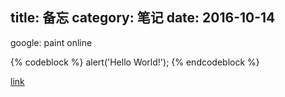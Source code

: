 title: 备忘
category: 笔记
date: 2016-10-14
---

google: paint online

{% codeblock %}
alert('Hello World!');
{% endcodeblock %}

[link](https://github.com/ChanningSun)
